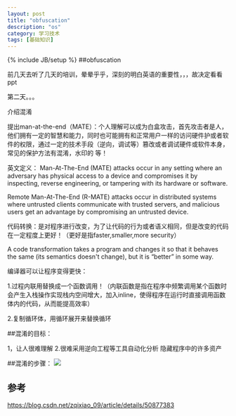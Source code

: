 ```yaml
---
layout: post
title: "obfuscation"
description: "os"
category: 学习技术
tags: [基础知识]
---
```

{% include JB/setup %}
##obfuscation

前几天去听了几天的培训，晕晕乎乎，深刻的明白英语的重要性，，，故决定看看ppt

第二天。。。

介绍混淆

提出man-at-the-end（MATE）：个人理解可以成为白盒攻击，首先攻击者是人，他们拥有一定的智慧和能力，同时也可能拥有和正常用户一样的访问硬件护或者软件的权限，通过一定的技术手段（逆向，调试等）篡改或者调试硬件或软件本身，常见的保护方法有混淆，水印的 等！

英文定义：
Man-At-The-End (MATE) attacks occur in any setting where an adversary has physical access to a
device and compromises it by inspecting, reverse engineering, or tampering with its hardware or
software.

Remote Man-At-The-End (R-MATE) attacks occur in distributed systems where untrusted clients
communicate with trusted servers, and malicious users get an advantage by compromising an untrusted device.

代码转换：是对程序进行改变，为了让代码的行为或者语义相同，但是改变的代码在一定程度上更好！（更好是指faster,smaller,more security）

A code transformation takes a program and changes it so that it behaves the same (its semantics
doesn't change), but it is “better” in some way.

编译器可以让程序变得更快：

1.过程内联用替换成一个函数调用！（内联函数是指在程序中频繁调用某个函数时会产生入栈操作实现栈内空间增大，加入inline，使得程序在运行时直接调用函数体内的代码，从而能提高效率）

2.复制循环体，用循环展开来替换循环

##混淆的目标：

1，让人很难理解
2.很难采用逆向工程等工具自动化分析
隐藏程序中的许多资产

##混淆的步骤：
![](/assets/img/obfuscation/obufucation.png)

##

## 参考
https://blog.csdn.net/zqixiao_09/article/details/50877383